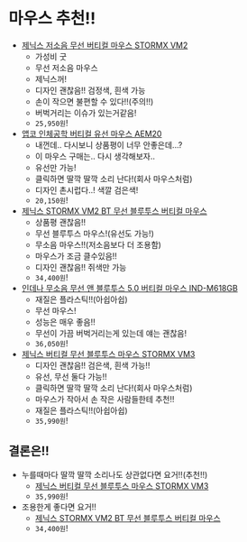 # 마우스 추천!!

- [제닉스 저소음 무선 버티컬 마우스 STORMX VM2](https://www.coupang.com/vp/products/1800119764?itemId=3062839464&vendorItemId=71050799239&q=%EC%A0%9C%EB%8B%89%EC%8A%A4+%EB%B2%84%ED%8B%B0%EC%BB%AC+%EB%A7%88%EC%9A%B0%EC%8A%A4&itemsCount=36&searchId=74e7ffee8cb048c6bead7c61ba1b0f3c&rank=6&isAddedCart=)
    - 가성비 굿
    - 무선 저소음 마우스
    - 제닉스꺼!
    - 디자인 괜찮음!! 검정색, 흰색 가능
    - 손이 작으면 불편할 수 있다!!(주의!!)
    - 버벅거리는 이슈가 있는거같음!
    - `25,950원`!
- [앱코 인체공학 버티컬 유선 마우스 AEM20](https://www.coupang.com/vp/products/315958442?vendorItemId=5434346054&sourceType=MyCoupang_my_orders_list_product_title&isAddedCart=)
    - 내껀데.. 다시보니 상품평이 너무 안좋은데...?
    - 이 마우스 구매는.. 다시 생각해보자..
    - 유선만 가능!
    - 클릭하면 딸깍 딸깍 소리 난다!(회사 마우스처럼)
    - 디자인 촌시럽다..! 색깔 검은색!
    - `20,150원`!
- [제닉스 STORMX VM2 BT 무선 블루투스 버티컬 마우스][choose_2]
    - 상품평 괜찮음!!
    - 무선 블루투스 마우스!(유선도 가능!)
    - 무소음 마우스!!(저소음보다 더 조용함)
    - 마우스가 조금 클수있음!!
    - 디자인 괜찮음!! 쥐색만 가능
    - `34,400원`!
- [인데나 무소음 무선 앤 블루투스 5.0 버티컬 마우스 IND-M618GB](https://www.coupang.com/vp/products/6144705918?vendorItemId=79089150429&sourceType=SDP_ALSO_VIEWED&searchId=bd02969e7f8c4ba8b9e3b6a0943212ad&rmdId=bd02969e7f8c4ba8b9e3b6a0943212ad&eventLabel=recommendation_widget_pc_sdp_001&platform=web&rmdABTestInfo=22922:C,25251:B&rmdValue=p315958442:vt-1.0.0:p6144705918&isAddedCart=)
    - 재질은 플라스틱!!(아쉽아쉽)
    - 무선 마우스!
    - 성능은 매우 좋음!!
    - 무선이 가끔 버벅거리는게 있는데 얘는 괜찮음!
    - `36,050원`!
- [제닉스 버티컬 무선 블루투스 마우스 STORMX VM3][choose_1]
    - 디자인 괜찮음!! 검은색, 흰색 가능!!
    - 유선, 무선 둘다 가능!!
    - 클릭하면 딸깍 딸깍 소리 난다!(회사 마우스처럼)
    - 마우스가 작아서 손 작은 사람들한테 추천!!
    - 재질은 플라스틱!!(아쉽아쉽)
    - `35,990원`!
    

## 결론은!! 

- 누를때마다 딸깍 딸깍 소리나도 상관없다면 요거!!(추천!!)
  - [제닉스 버티컬 무선 블루투스 마우스 STORMX VM3][choose_1]
  - `35,990원`!
- 조용한게 좋다면 요거!!
  - [제닉스 STORMX VM2 BT 무선 블루투스 버티컬 마우스][choose_2]
  - `34,400원`!

[choose_1]: https://www.coupang.com/vp/products/185663176?itemId=530978925&vendorItemId=4741704207&q=%EB%B2%84%ED%8B%B0%EC%BB%AC+%EB%A7%88%EC%9A%B0%EC%8A%A4&itemsCount=36&searchId=4f1986349ce2403691c48324085acf60&rank=1&isAddedCart=
[choose_2]: https://www.coupang.com/vp/products/5172311380?vendorItemId=74430544479&sourceType=SDP_ALSO_VIEWED&searchId=bd02969e7f8c4ba8b9e3b6a0943212ad&rmdId=bd02969e7f8c4ba8b9e3b6a0943212ad&eventLabel=recommendation_widget_pc_sdp_001&platform=web&rmdABTestInfo=22922:C,25251:B&rmdValue=p315958442:vt-1.0.0:p5172311380&isAddedCart=